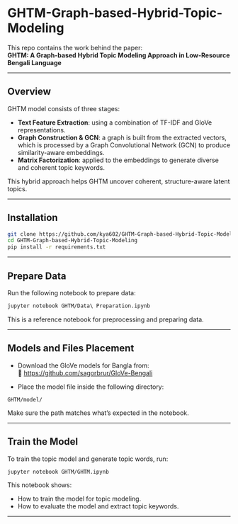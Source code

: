 # GHTM-Graph-based-Hybrid-Topic-Modeling

This repo contains the work behind the paper:  
**GHTM: A Graph-based Hybrid Topic Modeling Approach in Low-Resource Bengali Language**

---

## Overview

GHTM model consists of three stages:

- **Text Feature Extraction**: using a combination of TF-IDF and GloVe representations.
- **Graph Construction & GCN**: a graph is built from the extracted vectors, which is processed by a Graph Convolutional Network (GCN) to produce similarity-aware embeddings.
- **Matrix Factorization**: applied to the embeddings to generate diverse and coherent topic keywords.

This hybrid approach helps GHTM uncover coherent, structure-aware latent topics.

---

## Installation

```bash
git clone https://github.com/kya602/GHTM-Graph-based-Hybrid-Topic-Modeling.git
cd GHTM-Graph-based-Hybrid-Topic-Modeling
pip install -r requirements.txt
```

---

## Prepare Data

Run the following notebook to prepare data:

```bash
jupyter notebook GHTM/Data\ Preparation.ipynb
```

This is a reference notebook for preprocessing and preparing data.

---

## Models and Files Placement

- Download the GloVe models for Bangla from:  
  🔗 https://github.com/sagorbrur/GloVe-Bengali

- Place the model file inside the following directory:

```
GHTM/model/
```

Make sure the path matches what’s expected in the notebook.

---

## Train the Model

To train the topic model and generate topic words, run:

```bash
jupyter notebook GHTM/GHTM.ipynb
```

This notebook shows:
- How to train the model for topic modeling.
- How to evaluate the model and extract topic keywords.

---
